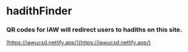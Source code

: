 # hadithFinder

### QR codes for IAW will redirect users to hadiths on this site.

[https://iawucsd.netlify.app/](https://iawucsd.netlify.app/)
